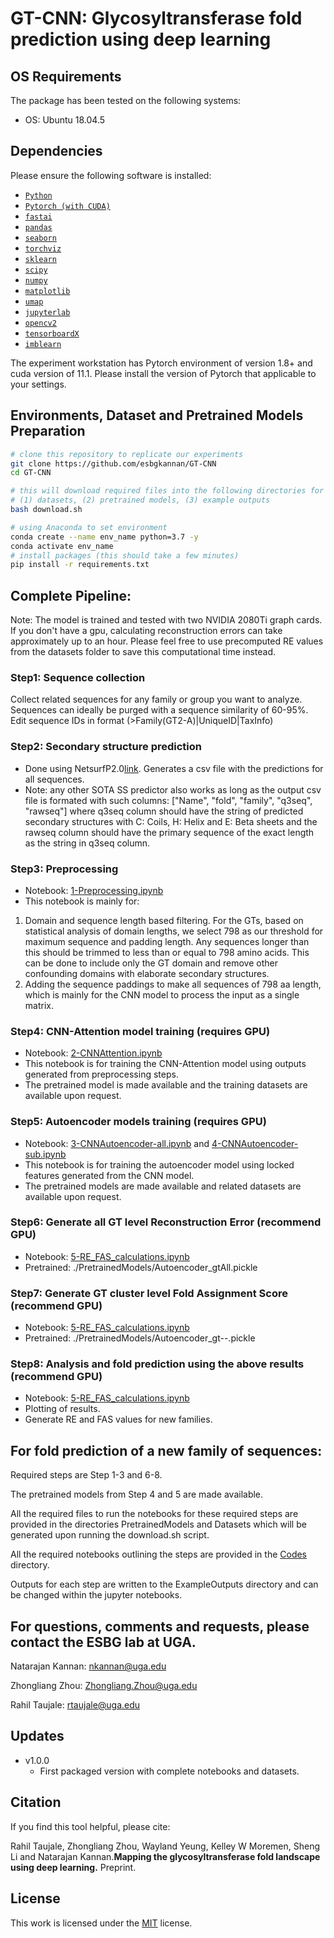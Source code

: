 # GT-CNN: Glycosyltransferase fold prediction using deep learning

## OS Requirements

The package has been tested on the following systems:

- OS: Ubuntu 18.04.5

## Dependencies

Please ensure the following software is installed:

- [`Python`](https://www.python.org/downloads/)
- [`Pytorch (with CUDA)`](https://pytorch.org/)
- [`fastai`](https://fastai1.fast.ai/install.html)
- [`pandas`](https://pandas.pydata.org/pandas-docs/stable/getting_started/install.html)
- [`seaborn`](https://seaborn.pydata.org/installing.html)
- [`torchviz`](https://pypi.org/project/torchviz/)
- [`sklearn`](https://scikit-learn.org/stable/install.html)
- [`scipy`](https://www.scipy.org/install.html)
- [`numpy`](https://numpy.org/install/)
- [`matplotlib`](https://matplotlib.org/stable/users/installing.html)
- [`umap`](https://umap-learn.readthedocs.io/en/latest/)
- [`jupyterlab`](https://jupyterlab.readthedocs.io/en/stable/getting_started/installation.html)
- [`opencv2`](https://pypi.org/project/opencv-python/)
- [`tensorboardX`](https://pypi.org/project/tensorboardX/)
- [`imblearn`](https://pypi.org/project/imblearn/)

The experiment workstation has Pytorch environment of version 1.8+ and cuda version of 11.1. Please install the version of Pytorch that applicable to your settings.

## Environments, Dataset and Pretrained Models Preparation

```bash
# clone this repository to replicate our experiments
git clone https://github.com/esbgkannan/GT-CNN
cd GT-CNN

# this will download required files into the following directories for the analysis
# (1) datasets, (2) pretrained models, (3) example outputs
bash download.sh

# using Anaconda to set environment
conda create --name env_name python=3.7 -y
conda activate env_name
# install packages (this should take a few minutes)
pip install -r requirements.txt
```

## Complete Pipeline:

Note: The model is trained and tested with two NVIDIA 2080Ti graph cards. If you don't have a gpu, calculating reconstruction errors can take approximately up to an hour. Please feel free to use precomputed RE values from the datasets folder to save this computational time instead.

### Step1: Sequence collection

Collect related sequences for any family or group you want to analyze. Sequences can ideally be purged with a sequence similarity of 60-95%.
Edit sequence IDs in format (>Family(GT2-A)|UniqueID|TaxInfo)

### Step2: Secondary structure prediction
- Done using NetsurfP2.0[link](http://www.cbs.dtu.dk/services/NetSurfP/). Generates a csv file with the predictions for all sequences. 
- Note: any other SOTA SS predictor also works as long as the output csv file is formated with such columns: ["Name", "fold", "family", "q3seq", "rawseq"] where q3seq column should have the string of predicted secondary structures with C: Coils, H: Helix and E: Beta sheets and the rawseq column should have the primary sequence of the exact length as the string in q3seq column.


### Step3: Preprocessing
- Notebook: [1-Preprocessing.ipynb](./Codes/1-Preprocessing.ipynb) 
- This notebook is mainly for: 
1. Domain and sequence length based filtering. For the GTs, based on statistical analysis of domain lengths, we select 798 as our threshold for maximum sequence and padding length. Any sequences longer than this should be trimmed to less than or equal to 798 amino acids. This can be done to include only the GT domain and remove other confounding domains with elaborate secondary structures.
2. Adding the sequence paddings to make all sequences of 798 aa length, which is mainly for the CNN model to process the input as a single matrix.


### Step4: CNN-Attention model training (requires GPU)
- Notebook: [2-CNNAttention.ipynb](./Codes/2-CNNAttention.ipynb) 
- This notebook is for training the CNN-Attention model using outputs generated from preprocessing steps.
- The pretrained model is made available and the training datasets are available upon request.

### Step5: Autoencoder models training (requires GPU)
- Notebook: [3-CNNAutoencoder-all.ipynb](./Codes/3-CNNAutoencoder-all.ipynb) and [4-CNNAutoencoder-sub.ipynb](./Codes/4-CNNAutoencoder-sub.ipynb) 
- This notebook is for training the autoencoder model using locked features generated from the CNN model.
- The pretrained models are made available and related datasets are available upon request.

### Step6: Generate all GT level Reconstruction Error (recommend GPU)
- Notebook: [5-RE_FAS_calculations.ipynb](./Codes/5-RE_FAS_calculations.ipynb) 
- Pretrained: ./PretrainedModels/Autoencoder_gtAll.pickle

### Step7: Generate GT cluster level Fold Assignment Score (recommend GPU)
- Notebook: [5-RE_FAS_calculations.ipynb](./Codes/5-RE_FAS_calculations.ipynb) 
- Pretrained: ./PretrainedModels/Autoencoder_gt--.pickle

### Step8: Analysis and fold prediction using the above results (recommend GPU)
- Notebook: [5-RE_FAS_calculations.ipynb](./Codes/5-RE_FAS_calculations.ipynb) 
- Plotting of results.
- Generate RE and FAS values for new families.

## For fold prediction of a new family of sequences:

Required steps are Step 1-3 and 6-8.

The pretrained models from Step 4 and 5 are made available.

All the required files to run the notebooks for these required steps are provided in the directories PretrainedModels and Datasets which will be generated upon running the download.sh script.

All the required notebooks outlining the steps are provided in the [Codes](./Codes) directory.

Outputs for each step are written to the ExampleOutputs directory and can be changed within the jupyter notebooks.

## For questions, comments and requests, please contact the ESBG lab at UGA.

Natarajan Kannan: nkannan@uga.edu

Zhongliang Zhou: Zhongliang.Zhou@uga.edu

Rahil Taujale: rtaujale@uga.edu

## Updates

- v1.0.0
  - First packaged version with complete notebooks and datasets.

## Citation

If you find this tool helpful, please cite:

Rahil Taujale, Zhongliang Zhou, Wayland Yeung, Kelley W Moremen, Sheng Li and Natarajan Kannan.**Mapping the glycosyltransferase fold landscape using deep learning.** Preprint.

## License

This work is licensed under the [MIT](./LICENSE) license.
